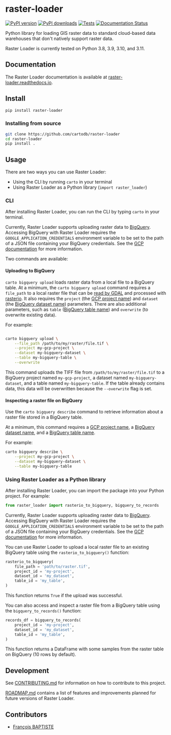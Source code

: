 # raster-loader

[![PyPI version](https://badge.fury.io/py/raster-loader.svg)](https://badge.fury.io/py/raster-loader)
[![PyPI downloads](https://img.shields.io/pypi/dm/raster-loader.svg)](https://pypistats.org/packages/raster-loader)
[![Tests](https://github.com/cartodb/raster-loader/actions/workflows/ci.yml/badge.svg)](https://github.com/cartodb/raster-loader/actions)
[![Documentation Status](https://readthedocs.org/projects/raster-loader/badge/?version=latest)](https://raster-loader.readthedocs.io/en/latest/?badge=latest)

Python library for loading GIS raster data to standard cloud-based data warehouses that
don't natively support raster data.

Raster Loader is currently tested on Python 3.8, 3.9, 3.10, and 3.11.

## Documentation

The Raster Loader documentation is available at [raster-loader.readthedocs.io](https://raster-loader.readthedocs.io).

## Install

```bash
pip install raster-loader
```

### Installing from source

```bash
git clone https://github.com/cartodb/raster-loader
cd raster-loader
pip install .
```

## Usage

There are two ways you can use Raster Loader:

* Using the CLI by running `carto` in your terminal
* Using Raster Loader as a Python library (`import raster_loader`)

### CLI

After installing Raster Loader, you can run the CLI by typing `carto` in your terminal.

Currently, Raster Loader supports uploading raster data to [BigQuery](https://cloud.google.com/bigquery).
Accessing BigQuery with Raster Loader requires the
`GOOGLE_APPLICATION_CREDENTIALS` environment variable to be set to the path of a JSON
file containing your BigQuery credentials. See the
[GCP documentation](https://cloud.google.com/docs/authentication/provide-credentials-adc#local-key)
for more information.

Two commands are available:

#### Uploading to BigQuery

`carto bigquery upload` loads raster data from a local file to a BigQuery table.
At a minimum, the `carto bigquery upload` command requires a `file_path` to a local
raster file that can be [read by GDAL](https://gdal.org/drivers/raster/index.html) and processed with [rasterio](https://rasterio.readthedocs.io/en/latest/). It also requires
the `project` (the [GCP project name](https://cloud.google.com/resource-manager/docs/creating-managing-projects))
and `dataset` (the [BigQuery dataset name](https://cloud.google.com/bigquery/docs/datasets-intro))
parameters. There are also additional parameters, such as `table` ([BigQuery table
name](https://cloud.google.com/bigquery/docs/tables-intro)) and `overwrite` (to
overwrite existing data).

For example:

``` bash

carto bigquery upload \
    --file_path /path/to/my/raster/file.tif \
    --project my-gcp-project \
    --dataset my-bigquery-dataset \
    --table my-bigquery-table \
    --overwrite

```

This command uploads the TIFF file from `/path/to/my/raster/file.tif` to a BigQuery
project named `my-gcp-project`, a dataset named `my-bigquery-dataset`, and a table
named `my-bigquery-table`. If the table already contains data, this data will be
overwritten because the `--overwrite` flag is set.

#### Inspecting a raster file on BigQuery

Use the `carto bigquery describe` command to retrieve information about a raster file
stored in a BigQuery table.

At a minimum, this command requires a
[GCP project name](https://cloud.google.com/resource-manager/docs/creating-managing-projects),
a [BigQuery dataset name](https://cloud.google.com/bigquery/docs/datasets-intro), and a
[BigQuery table name](https://cloud.google.com/bigquery/docs/tables-intro).

For example:

``` bash
carto bigquery describe \
    --project my-gcp-project \
    --dataset my-bigquery-dataset \
    --table my-bigquery-table
```

### Using Raster Loader as a Python library

After installing Raster Loader, you can import the package into your Python project. For
example:

``` python
from raster_loader import rasterio_to_bigquery, bigquery_to_records
```

Currently, Raster Loader supports uploading raster data to [BigQuery](https://cloud.google.com/bigquery). Accessing BigQuery with Raster Loader requires the
`GOOGLE_APPLICATION_CREDENTIALS` environment variable to be set to the path of a JSON
file containing your BigQuery credentials. See the
[GCP documentation](https://cloud.google.com/docs/authentication/provide-credentials-adc#local-key)
for more information.

You can use Raster Loader to upload a local raster file to an existing
BigQuery table using the `rasterio_to_bigquery()` function:

``` python
rasterio_to_bigquery(
    file_path = 'path/to/raster.tif',
    project_id = 'my-project',
    dataset_id = 'my_dataset',
    table_id = 'my_table',
)
```

This function returns `True` if the upload was successful.

You can also access and inspect a raster file from a BigQuery table using the
`bigquery_to_records()` function:

``` python
records_df = bigquery_to_records(
    project_id = 'my-project',
    dataset_id = 'my_dataset',
    table_id = 'my_table',
)
```

This function returns a DataFrame with some samples from the raster table on BigQuery
(10 rows by default).

## Development

See [CONTRIBUTING.md](CONTRIBUTING.md) for information on how to contribute to this
project.

[ROADMAP.md](ROADMAP.md) contains a list of features and improvements planned for future
versions of Raster Loader.

## Contributors

- [François BAPTISTE](https://github.com/francois-baptiste)
